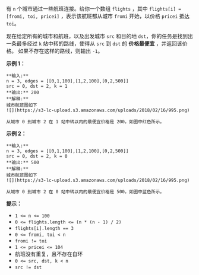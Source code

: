 有 `n` 个城市通过一些航班连接。给你一个数组 `flights` ，其中 `flights[i] = [fromi, toi, pricei]`
，表示该航班都从城市 `fromi` 开始，以价格 `pricei` 抵达 `toi`。

现在给定所有的城市和航班，以及出发城市 `src` 和目的地 `dst`，你的任务是找到出一条最多经过 `k` 站中转的路线，使得从 `src` 到
`dst` 的 **价格最便宜** ，并返回该价格。 如果不存在这样的路线，则输出 `-1`。



**示例 1：**

    
    
    **输入:** 
    n = 3, edges = [[0,1,100],[1,2,100],[0,2,500]]
    src = 0, dst = 2, k = 1
    **输出:** 200
    **解释:** 
    城市航班图如下
    ![](https://s3-lc-upload.s3.amazonaws.com/uploads/2018/02/16/995.png)
    
    从城市 0 到城市 2 在 1 站中转以内的最便宜价格是 200，如图中红色所示。

**示例 2：**

    
    
    **输入:** 
    n = 3, edges = [[0,1,100],[1,2,100],[0,2,500]]
    src = 0, dst = 2, k = 0
    **输出:** 500
    **解释:** 
    城市航班图如下
    ![](https://s3-lc-upload.s3.amazonaws.com/uploads/2018/02/16/995.png)
    
    从城市 0 到城市 2 在 0 站中转以内的最便宜价格是 500，如图中蓝色所示。



**提示：**

  * `1 <= n <= 100`
  * `0 <= flights.length <= (n * (n - 1) / 2)`
  * `flights[i].length == 3`
  * `0 <= fromi, toi < n`
  * `fromi != toi`
  * `1 <= pricei <= 104`
  * 航班没有重复，且不存在自环
  * `0 <= src, dst, k < n`
  * `src != dst`

